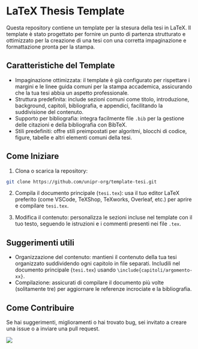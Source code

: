 # LaTeX Thesis Template
Questa repository contiene un template per la stesura della tesi in LaTeX. Il template è stato progettato per fornire un punto di partenza strutturato e ottimizzato per la creazione di una tesi con una corretta impaginazione e formattazione pronta per la stampa.

## Caratteristiche del Template
- Impaginazione ottimizzata: il template è già configurato per rispettare i margini e le linee guida comuni per la stampa accademica, assicurando che la tua tesi abbia un aspetto professionale.
- Struttura predefinita: include sezioni comuni come titolo, introduzione, background, capitoli, bibliografia, e appendici, facilitando la suddivisione del contenuto.
- Supporto per bibliografia: integra facilmente file `.bib` per la gestione delle citazioni e della bibliografia con BibTeX.
- Stili predefiniti: offre stili preimpostati per algoritmi, blocchi di codice, figure, tabelle e altri elementi comuni della tesi.

## Come Iniziare
1. Clona o scarica la repository:
```bash
git clone https://github.com/unipr-org/template-tesi.git
```

2. Compila il documento principale (`tesi.tex`): usa il tuo editor LaTeX preferito (come VSCode, TeXShop, TeXworks, Overleaf, etc.) per aprire e compilare `tesi.tex`.

3. Modifica il contenuto: personalizza le sezioni incluse nel template con il tuo testo, seguendo le istruzioni e i commenti presenti nei file `.tex`.

## Suggerimenti utili
- Organizzazione del contenuto: mantieni il contenuto della tua tesi organizzato suddividendo ogni capitolo in file separati. Includili nel documento principale (`tesi.tex`) usando `\include{capitoli/argomento-xx}`.
- Compilazione: assicurati di compilare il documento più volte (solitamente tre) per aggiornare le referenze incrociate e la bibliografia.

## Come Contribuire
Se hai suggerimenti, miglioramenti o hai trovato bug, sei invitato a creare una issue o a inviare una pull request.

<a href="https://github.com/unipr-org/template-tesi/graphs/contributors">
  <img src="https://contrib.rocks/image?repo=unipr-org/template-tesi" />
</a>